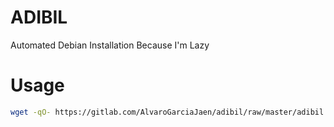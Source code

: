 # ADIBIL
Automated Debian Installation Because I'm Lazy

# Usage

```bash
wget -qO- https://gitlab.com/AlvaroGarciaJaen/adibil/raw/master/adibil.sh | bash
```
